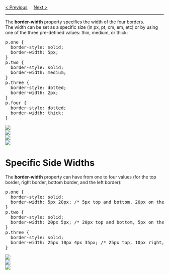 <a href="/CSS/Borders/Main.md">&lt; Previous</a>
&nbsp;&nbsp;&nbsp;
<a href="/CSS/Borders/Colors.md">Next &gt;</a>
<hr>
The <b>border-width</b> property specifies the width of the four borders.
<br>
The width can be set as a specific size (in px, pt, cm, em, etc) or by using one of the three pre-defined values: thin, medium, or thick:
<pre>
p.one {
  border-style: solid;
  border-width: 5px;
}
p.two {
  border-style: solid;
  border-width: medium;
}
p.three {
  border-style: dotted;
  border-width: 2px;
}
p.four {
  border-style: dotted;
  border-width: thick;
}
</pre>
<img src="https://i.imgur.com/m3uHrp3.png">
<br>
<img src="https://i.imgur.com/f61A1GH.png">
<br>
<img src="https://i.imgur.com/84V4K7W.png">
<br>
<img src="https://i.imgur.com/pIcg6I0.png">
<h1>Specific Side Widths</h1>
The <b>border-width</b> property can have from one to four values (for the top border, right border, bottom border, and the left border):
<pre>
p.one {
  border-style: solid;
  border-width: 5px 20px; /* 5px top and bottom, 20px on the sides */
}
p.two {
  border-style: solid;
  border-width: 20px 5px; /* 20px top and bottom, 5px on the sides */
}
p.three {
  border-style: solid;
  border-width: 25px 10px 4px 35px; /* 25px top, 10px right, 4px bottom and 35px left */
}
</pre>
<img src="https://i.imgur.com/gQR3JDG.png">
<br>
<img src="https://i.imgur.com/m2MhbGP.png">
<br>
<img src="https://i.imgur.com/4ncP8Dy.png">

